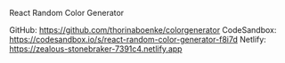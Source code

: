 React Random Color Generator

GitHub: https://github.com/thorinaboenke/colorgenerator
CodeSandbox: https://codesandbox.io/s/react-random-color-generator-f8i7d
Netlify: https://zealous-stonebraker-7391c4.netlify.app

